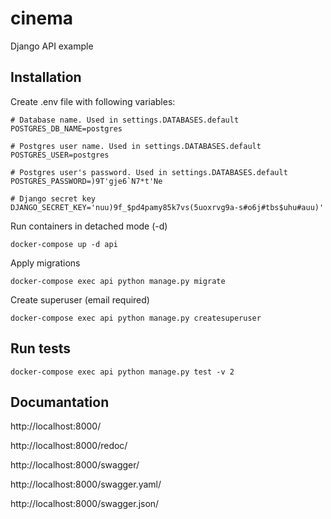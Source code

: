 # cinema
Django API example

## Installation
Create .env file with following variables:
```
# Database name. Used in settings.DATABASES.default
POSTGRES_DB_NAME=postgres

# Postgres user name. Used in settings.DATABASES.default
POSTGRES_USER=postgres

# Postgres user's password. Used in settings.DATABASES.default
POSTGRES_PASSWORD=)9T'gje6`N7*t'Ne

# Django secret key
DJANGO_SECRET_KEY='nuu)9f_$pd4pamy85k7vs(5uoxrvg9a-s#o6j#tbs$uhu#auu)'

```  

Run containers in detached mode (-d)
```
docker-compose up -d api
```

Apply migrations
```
docker-compose exec api python manage.py migrate
```

Create superuser (email required)
```
docker-compose exec api python manage.py createsuperuser
```

## Run tests
```
docker-compose exec api python manage.py test -v 2
```

## Documantation

http://localhost:8000/

http://localhost:8000/redoc/

http://localhost:8000/swagger/

http://localhost:8000/swagger.yaml/

http://localhost:8000/swagger.json/
